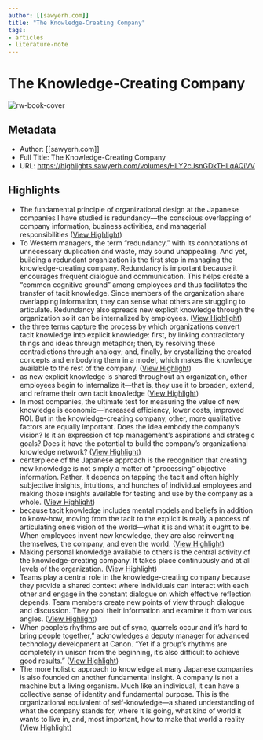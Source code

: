 ```yaml
---
author: [[sawyerh.com]]
title: "The Knowledge-Creating Company"
tags: 
- articles
- literature-note
---
```

# The Knowledge-Creating Company

![rw-book-cover](https://readwise-assets.s3.amazonaws.com/static/images/article0.00998d930354.png)

## Metadata
- Author: [[sawyerh.com]]
- Full Title: The Knowledge-Creating Company
- URL: https://highlights.sawyerh.com/volumes/HLY2cJsnGDkTHLqAQiVV

## Highlights
- The fundamental principle of organizational design at the Japanese companies I have studied is redundancy—the conscious overlapping of company information, business activities, and managerial responsibilities ([View Highlight](https://read.readwise.io/read/01h522zp32s2ywb8dvf009tzrg))
- To Western managers, the term “redundancy,” with its connotations of unnecessary duplication and waste, may sound unappealing. And yet, building a redundant organization is the first step in managing the knowledge-creating company. Redundancy is important because it encourages frequent dialogue and communication. This helps create a “common cognitive ground” among employees and thus facilitates the transfer of tacit knowledge. Since members of the organization share overlapping information, they can sense what others are struggling to articulate. Redundancy also spreads new explicit knowledge through the organization so it can be internalized by employees. ([View Highlight](https://read.readwise.io/read/01h5230xz16vn5hz7xzx5m2cr9))
- the three terms capture the process by which organizations convert tacit knowledge into explicit knowledge: first, by linking contradictory things and ideas through metaphor; then, by resolving these contradictions through analogy; and, finally, by crystallizing the created concepts and embodying them in a model, which makes the knowledge available to the rest of the company. ([View Highlight](https://read.readwise.io/read/01h5231gn17mjy75g0ejqjhhh8))
- as new explicit knowledge is shared throughout an organization, other employees begin to internalize it—that is, they use it to broaden, extend, and reframe their own tacit knowledge ([View Highlight](https://read.readwise.io/read/01h5231yes8ebpsbsa483jsm3w))
- In most companies, the ultimate test for measuring the value of new knowledge is economic—increased efficiency, lower costs, improved ROI. But in the knowledge-creating company, other, more qualitative factors are equally important. Does the idea embody the company’s vision? Is it an expression of top management’s aspirations and strategic goals? Does it have the potential to build the company’s organizational knowledge network? ([View Highlight](https://read.readwise.io/read/01h523340xce2r4k9fwmv82c7f))
- centerpiece of the Japanese approach is the recognition that creating new knowledge is not simply a matter of “processing” objective information. Rather, it depends on tapping the tacit and often highly subjective insights, intuitions, and hunches of individual employees and making those insights available for testing and use by the company as a whole. ([View Highlight](https://read.readwise.io/read/01h525jec8ag3jdjhp023aj4st))
- because tacit knowledge includes mental models and beliefs in addition to know-how, moving from the tacit to the explicit is really a process of articulating one’s vision of the world—what it is and what it ought to be. When employees invent new knowledge, they are also reinventing themselves, the company, and even the world. ([View Highlight](https://read.readwise.io/read/01h525kgzs2ewfatgjc8h5ywa2))
- Making personal knowledge available to others is the central activity of the knowledge-creating company. It takes place continuously and at all levels of the organization. ([View Highlight](https://read.readwise.io/read/01h525m90m6j2b1k0qy1fa9247))
- Teams play a central role in the knowledge-creating company because they provide a shared context where individuals can interact with each other and engage in the constant dialogue on which effective reflection depends. Team members create new points of view through dialogue and discussion. They pool their information and examine it from various angles. ([View Highlight](https://read.readwise.io/read/01h525pa5yswjma4e0vtdnm5cz))
- When people’s rhythms are out of sync, quarrels occur and it’s hard to bring people together,” acknowledges a deputy manager for advanced technology development at Canon. “Yet if a group’s rhythms are completely in unison from the beginning, it’s also difficult to achieve good results.” ([View Highlight](https://read.readwise.io/read/01h525nv48654yrz6g16zr151r))
- The more holistic approach to knowledge at many Japanese companies is also founded on another fundamental insight. A company is not a machine but a living organism. Much like an individual, it can have a collective sense of identity and fundamental purpose. This is the organizational equivalent of self-knowledge—a shared understanding of what the company stands for, where it is going, what kind of world it wants to live in, and, most important, how to make that world a reality ([View Highlight](https://read.readwise.io/read/01h525pz33fretzr684gff2hbb))
